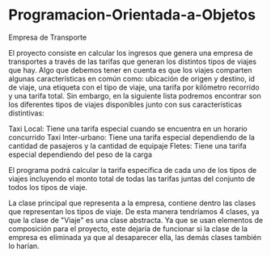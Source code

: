 # Programacion-Orientada-a-Objetos
Empresa de Transporte

El proyecto consiste en calcular los ingresos que genera una empresa de transportes a través de las tarifas que generan los distintos tipos de viajes que hay. Algo que debemos tener en cuenta es que los viajes comparten algunas características en común como: ubicación de origen y destino, id de viaje, una etiqueta con el tipo de viaje, una tarifa por kilómetro recorrido y una tarifa total. Sin embargo, en la siguiente lista podremos encontrar son los diferentes tipos de viajes disponibles junto con sus características distintivas:

  Taxi Local: Tiene una tarifa especial cuando se encuentra en un horario concurrido
  Taxi Inter-urbano: Tiene una tarifa especial dependiendo de la cantidad de pasajeros y la cantidad de equipaje
  Fletes: Tiene una tarifa especial dependiendo del peso de la carga

El programa podrá calcular la tarifa específica de cada uno de los tipos de viajes incluyendo el monto total de todas las tarifas juntas del conjunto de todos los tipos de viaje.

La clase principal que representa a la empresa, contiene dentro las clases que representan los tipos de viaje. De esta manera tendríamos 4 clases, ya que la clase de "Viaje" es una clase abstracta. Ya que se usan elementos de composición para el proyecto, este dejaría de funcionar si la clase de la empresa es eliminada ya que al desaparecer ella, las demás clases también lo harían.
